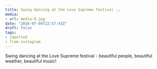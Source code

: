 ```yaml
---
title: Swing dancing at the Love Supreme festival -…
media:
- url: media-0.jpg
date: "2016-07-04T22:57:43Z"
draft: false
tags:
- imported
- from-instagram
---
```

Swing dancing at the Love Supreme festival - beautiful people, beautiful weather, beautiful music\!
